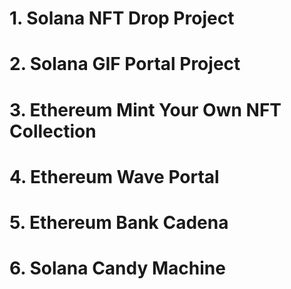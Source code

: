 # 1. Solana NFT Drop Project

# 2. Solana GIF Portal Project

# 3. Ethereum Mint Your Own NFT Collection

# 4. Ethereum Wave Portal

# 5. Ethereum Bank Cadena

# 6. Solana Candy Machine
